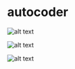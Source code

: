 # autocoder

![alt text](https://github.com/franzson/autocoder/blob/main/images/autocoder.001.jpeg)

![alt text](https://github.com/franzson/autocoder/blob/main/images/autocoder.002.jpeg)

![alt text](https://github.com/franzson/autocoder/blob/main/images/autocoder.003.jpeg)
